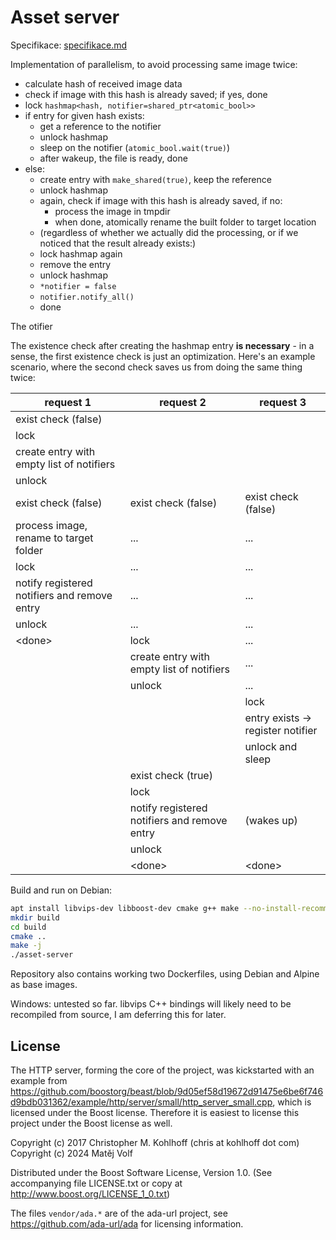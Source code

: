 # Asset server

Specifikace: [specifikace.md](specifikace.md)

Implementation of parallelism, to avoid processing same image twice:

- calculate hash of received image data
- check if image with this hash is already saved; if yes, done
- lock `hashmap<hash, notifier=shared_ptr<atomic_bool>>`
- if entry for given hash exists:
  - get a reference to the notifier
  - unlock hashmap
  - sleep on the notifier (`atomic_bool.wait(true)`)
  - after wakeup, the file is ready, done
- else:
  - create entry with `make_shared(true)`, keep the reference
  - unlock hashmap
  - again, check if image with this hash is already saved, if no:
    - process the image in tmpdir
    - when done, atomically rename the built folder to target location
  - (regardless of whether we actually did the processing, or if we noticed that the result already exists:)
  - lock hashmap again
  - remove the entry
  - unlock hashmap
  - `*notifier = false`
  - `notifier.notify_all()`
  - done

The otifier

The existence check after creating the hashmap entry **is necessary** - in a sense, the first existence check is just an optimization. Here's an example scenario, where the second check saves us from doing the same thing twice:

| request 1                                    | request 2                                    | request 3                         |
| -------------------------------------------- | -------------------------------------------- | --------------------------------- |
| exist check (false)                          |                                              |                                   |
| lock                                         |                                              |                                   |
| create entry with empty list of notifiers    |                                              |                                   |
| unlock                                       |                                              |                                   |
| exist check (false)                          | exist check (false)                          | exist check (false)               |
| process image, rename to target folder       | ...                                          | ...                               |
| lock                                         | ...                                          | ...                               |
| notify registered notifiers and remove entry | ...                                          | ...                               |
| unlock                                       | ...                                          | ...                               |
| \<done>                                      | lock                                         | ...                               |
|                                              | create entry with empty list of notifiers    | ...                               |
|                                              | unlock                                       | ...                               |
|                                              |                                              | lock                              |
|                                              |                                              | entry exists -> register notifier |
|                                              |                                              | unlock and sleep                  |
|                                              | exist check (true)                           |                                   |
|                                              | lock                                         |                                   |
|                                              | notify registered notifiers and remove entry | (wakes up)                        |
|                                              | unlock                                       |                                   |
|                                              | \<done>                                      | \<done>                           |

Build and run on Debian:

```sh
apt install libvips-dev libboost-dev cmake g++ make --no-install-recommends -y
mkdir build
cd build
cmake ..
make -j
./asset-server
```

Repository also contains working two Dockerfiles, using Debian and Alpine as base images.

Windows: untested so far. libvips C++ bindings will likely need to be recompiled from source, I am deferring this for later.

<!-- ## Testing

`curl -i 'http://0.0.0.0:8000/api/upload?filename=any_filename_that_you_choose_suffix_doesnt_matter.png' -X POST --data-binary @$HOME/Pictures/image.jpeg`

--- -->

## License

The HTTP server, forming the core of the project, was kickstarted with an example from https://github.com/boostorg/beast/blob/9d05ef58d19672d91475e6be6f746d9bdb031362/example/http/server/small/http_server_small.cpp, which is licensed under the Boost license. Therefore it is easiest to license this project under the Boost license as well.

Copyright (c) 2017 Christopher M. Kohlhoff (chris at kohlhoff dot com)
Copyright (c) 2024 Matěj Volf

Distributed under the Boost Software License, Version 1.0. (See accompanying file LICENSE.txt or copy at http://www.boost.org/LICENSE_1_0.txt)

The files `vendor/ada.*` are of the ada-url project, see https://github.com/ada-url/ada for licensing information.
